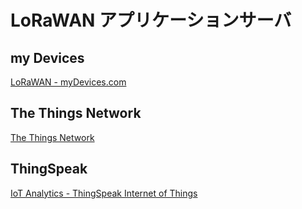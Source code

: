 LoRaWAN アプリケーションサーバ
==============================

## my Devices

[LoRaWAN - myDevices.com](https://mydevices.com/cayenne/features/lora/)

## The Things Network

[The Things Network](https://console.thethingsnetwork.org/)

## ThingSpeak

[IoT Analytics - ThingSpeak Internet of Things](https://thingspeak.com/)

